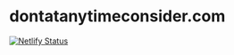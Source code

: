 # dontatanytimeconsider.com 
[![Netlify Status](https://api.netlify.com/api/v1/badges/3176e5fa-98e1-4a7c-96ef-bbc1aad797fa/deploy-status)](https://app.netlify.com/sites/dontatanytimeconsider/deploys)